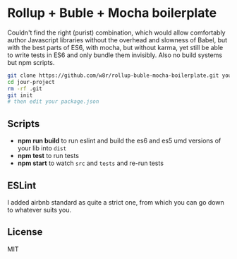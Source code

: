# Rollup + Buble + Mocha boilerplate

Couldn't find the right (purist) combination, which would allow comfortably author
Javascript libraries without the overhead and slowness of Babel, but with
the best parts of ES6, with mocha, but without karma, yet still be able to write
tests in ES6 and only bundle them invisibly. Also no build systems but npm scripts.

```sh
git clone https://github.com/w8r/rollup-buble-mocha-boilerplate.git your-project
cd jour-project
rm -rf .git
git init
# then edit your package.json
```

## Scripts

* **npm run build** to run eslint and build the es6 and es5 umd versions of your lib into `dist`
* **npm test** to run tests
* **npm start** to watch `src` and `tests` and re-run tests

## ESLint

I added airbnb standard as quite a strict one, from which you can go down to
whatever suits you.

## License

MIT
